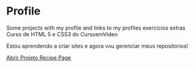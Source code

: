 # Profile
 Some projects with my profile and links to my profiles
exercicios extras
 Curso de HTML 5 e CSS3 do CursoemVideo

 Estou aprendendo a criar sites e agora vou gerenciar meus repositorios!

 <a href="https://caioatala.github.io/exercicios/Recipe-page/index.html"> Abrir Projeto Recipe Page </a>
